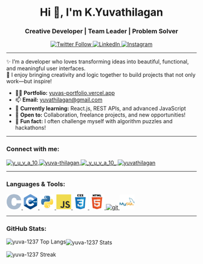 <h1 align="center">Hi 👋, I'm K.Yuvathilagan</h1>
<h3 align="center">Creative Developer | Team Leader | Problem Solver</h3>

<p align="center">
  <a href="https://twitter.com/y_u_v_a_10" target="_blank">
    <img src="https://img.shields.io/twitter/follow/y_u_v_a_10?logo=twitter&style=for-the-badge" alt="Twitter Follow" />
  </a>
  <a href="https://www.linkedin.com/in/yuva-thilagan-806681308" target="_blank">
    <img src="https://img.shields.io/badge/LinkedIn-Connect-blue?style=for-the-badge&logo=linkedin" alt="LinkedIn" />
  </a>
  <a href="https://instagram.com/_y_u_v_a_10_" target="_blank">
    <img src="https://img.shields.io/badge/Instagram-Follow-E4405F?style=for-the-badge&logo=instagram" alt="Instagram" />
  </a>
</p>

---

✨ I’m a developer who loves transforming ideas into beautiful, functional, and meaningful user interfaces.<br>
🚀 I enjoy bringing creativity and logic together to build projects that not only work—but inspire!

- 👨‍💻 **Portfolio:** [yuvas-portfolio.vercel.app](https://yuvas-portfolio.vercel.app/)
- 📫 **Email:** yuvathilagan@gmail.com
- 🌱 **Currently learning:** React.js, REST APIs, and advanced JavaScript
- 🤝 **Open to:** Collaboration, freelance projects, and new opportunities!
- 🧩 **Fun fact:** I often challenge myself with algorithm puzzles and hackathons!

---

<h3 align="left">Connect with me:</h3>
<p align="left">
  <a href="https://twitter.com/y_u_v_a_10" target="_blank">
    <img align="center" src="https://raw.githubusercontent.com/rahuldkjain/github-profile-readme-generator/master/src/images/icons/Social/twitter.svg" alt="y_u_v_a_10" height="30" width="40" />
  </a>
  <a href="https://www.linkedin.com/in/yuva-thilagan-806681308" target="_blank">
    <img align="center" src="https://raw.githubusercontent.com/rahuldkjain/github-profile-readme-generator/master/src/images/icons/Social/linked-in-alt.svg" alt="yuva-thilagan" height="30" width="40" />
  </a>
  <a href="https://instagram.com/_y_u_v_a_10_" target="_blank">
    <img align="center" src="https://raw.githubusercontent.com/rahuldkjain/github-profile-readme-generator/master/src/images/icons/Social/instagram.svg" alt="_y_u_v_a_10_" height="30" width="40" />
  </a>
  <a href="https://www.hackerrank.com/yuvathilagan" target="_blank">
    <img align="center" src="https://raw.githubusercontent.com/rahuldkjain/github-profile-readme-generator/master/src/images/icons/Social/hackerrank.svg" alt="yuvathilagan" height="30" width="40" />
  </a>
</p>

---

<h3 align="left">Languages & Tools:</h3>
<p align="left">
  <a href="https://www.cprogramming.com/" target="_blank" rel="noreferrer">
    <img src="https://raw.githubusercontent.com/devicons/devicon/master/icons/c/c-original.svg" alt="c" width="40" height="40"/>
  </a>
  <a href="https://www.w3schools.com/cpp/" target="_blank" rel="noreferrer">
    <img src="https://raw.githubusercontent.com/devicons/devicon/master/icons/cplusplus/cplusplus-original.svg" alt="cplusplus" width="40" height="40"/>
  </a>
  <a href="https://www.python.org" target="_blank" rel="noreferrer">
    <img src="https://raw.githubusercontent.com/devicons/devicon/master/icons/python/python-original.svg" alt="python" width="40" height="40"/>
  </a>
  <a href="https://developer.mozilla.org/en-US/docs/Web/JavaScript" target="_blank" rel="noreferrer">
    <img src="https://raw.githubusercontent.com/devicons/devicon/master/icons/javascript/javascript-original.svg" alt="javascript" width="40" height="40"/>
  </a>
  <a href="https://www.w3schools.com/css/" target="_blank" rel="noreferrer">
    <img src="https://raw.githubusercontent.com/devicons/devicon/master/icons/css3/css3-original-wordmark.svg" alt="css3" width="40" height="40"/>
  </a>
  <a href="https://www.w3.org/html/" target="_blank" rel="noreferrer">
    <img src="https://raw.githubusercontent.com/devicons/devicon/master/icons/html5/html5-original-wordmark.svg" alt="html5" width="40" height="40"/>
  </a>
  <a href="https://git-scm.com/" target="_blank" rel="noreferrer">
    <img src="https://www.vectorlogo.zone/logos/git-scm/git-scm-icon.svg" alt="git" width="40" height="40"/>
  </a>
  <a href="https://www.mysql.com/" target="_blank" rel="noreferrer">
    <img src="https://raw.githubusercontent.com/devicons/devicon/master/icons/mysql/mysql-original-wordmark.svg" alt="mysql" width="40" height="40"/>
  </a>
</p>

---

<h3 align="left">GitHub Stats:</h3>
<p>
  <img align="left" src="https://github-readme-stats.vercel.app/api/top-langs/?username=yuva-1237&layout=compact&theme=tokyonight" alt="yuva-1237 Top Langs" />
</p>
<p>
  <img align="center" src="https://github-readme-stats.vercel.app/api?username=yuva-1237&show_icons=true&theme=tokyonight&locale=en" alt="yuva-1237 Stats" />
</p>
<p>
  <img align="center" src="https://github-readme-streak-stats.herokuapp.com/?user=yuva-1237&theme=tokyonight" alt="yuva-1237 Streak" />
</p>
